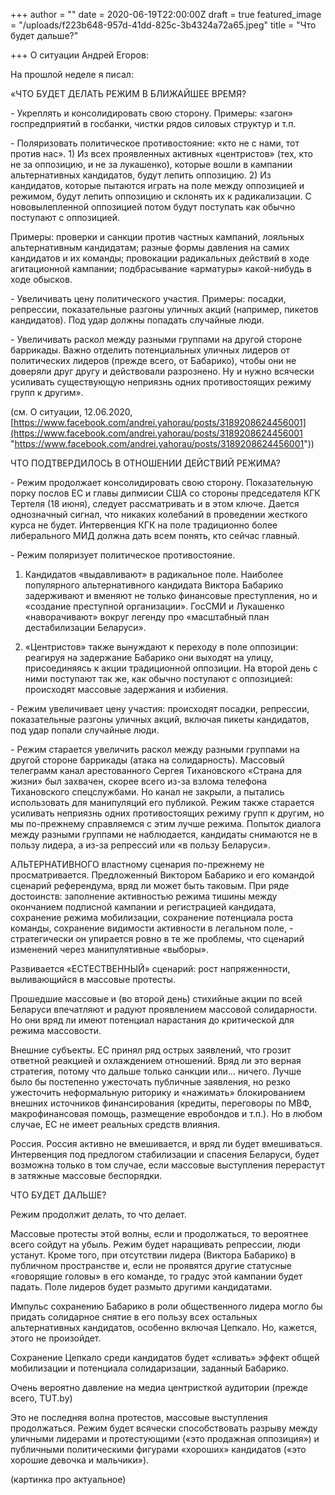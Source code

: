 +++
author = ""
date = 2020-06-19T22:00:00Z
draft = true
featured_image = "/uploads/f223b648-957d-41dd-825c-3b4324a72a65.jpeg"
title = "Что будет дальше?"

+++
О ситуации Андрей Егоров:

На прошлой неделе я писал:

«ЧТО БУДЕТ ДЕЛАТЬ РЕЖИМ В БЛИЖАЙШЕЕ ВРЕМЯ?

\- Укреплять и консолидировать свою сторону. Примеры: «загон» госпредприятий в госбанки, чистки рядов силовых структур и т.п.

\- Поляризовать политическое противостояние: «кто не с нами, тот против нас». 1) Из всех проявленных активных «центристов» (тех, кто не за оппозицию, и не за лукашенко), которые вошли в кампании альтернативных кандидатов, будут лепить оппозицию. 2) Из кандидатов, которые пытаются играть на поле между оппозицией и режимом, будут лепить оппозицию и склонять их к радикализации. С нововылепленной оппозицией потом будут поступать как обычно поступают с оппозицией.

Примеры: проверки и санкции против частных кампаний, лояльных альтернативным кандидатам; разные формы давления на самих кандидатов и их команды; провокации радикальных действий в ходе агитационной кампании; подбрасывание «арматуры» какой-нибудь в ходе обысков.

\- Увеличивать цену политического участия. Примеры: посадки, репрессии, показательные разгоны уличных акций (например, пикетов кандидатов). Под удар должны попадать случайные люди.

\- Увеличивать раскол между разными группами на другой стороне баррикады. Важно отделить потенциальных уличных лидеров от политических лидеров (прежде всего, от Бабарико), чтобы они не доверяли друг другу и действовали разрознено. Ну и нужно всячески усиливать существующую неприязнь одних противостоящих режиму групп к другим». 

(см. О ситуации, 12.06.2020, [https://www.facebook.com/andrei.yahorau/posts/3189208624456001](https://www.facebook.com/andrei.yahorau/posts/3189208624456001 "https://www.facebook.com/andrei.yahorau/posts/3189208624456001"))

ЧТО ПОДТВЕРДИЛОСЬ В ОТНОШЕНИИ ДЕЙСТВИЙ РЕЖИМА?

\- Режим продолжает консолидировать свою сторону. Показательную порку послов ЕС и главы дипмисии США со стороны председателя КГК Тертеля (18 июня), следует рассматривать и в этом ключе. Дается однозначный сигнал, что никаких колебаний в проведении жесткого курса не будет. Интервенция КГК на поле традиционно более либерального МИД должна дать всем понять, кто сейчас главный.

\- Режим поляризует политическое противостояние. 

1) Кандидатов «выдавливают» в радикальное поле. Наиболее популярного альтернативного кандидата Виктора Бабарико задерживают и вменяют не только финансовые преступления, но и «создание преступной организации». ГосСМИ и Лукашенко «наворачивают» вокруг легенду про «масштабный план дестабилизации Беларуси». 

2) «Центристов» также вынуждают к переходу в поле оппозиции: реагируя на задержание Бабарико они выходят на улицу, присоединяясь к акции традиционной оппозиции. На второй день с ними поступают так же, как обычно поступают с оппозицией: происходят массовые задержания и избиения.

\- Режим увеличивает цену участия: происходят посадки, репрессии, показательные разгоны уличных акций, включая пикеты кандидатов, под удар попали случайные люди.

\- Режим старается увеличить раскол между разными группами на другой стороне баррикады (атака на солидарность). Массовый телеграмм канал арестованного Сергея Тихановского «Страна для жизни» был захвачен, скорее всего из-за взлома телефона Тихановского спецслужбами. Но канал не закрыли, а пытались использовать для манипуляций его публикой. Режим также старается усиливать неприязнь одних противостоящих режиму групп к другим, но мы по-прежнему справляемся с этим лучше режима. Попыток диалога между разными группами не наблюдается, кандидаты снимаются не в пользу лидера, а из-за репрессий или «в пользу Беларуси».

АЛЬТЕРНАТИВНОГО властному сценария по-прежнему не просматривается. Предложенный Виктором Бабарико и его командой сценарий референдума, вряд ли может быть таковым. При ряде достоинств: заполнение активностью режима тишины между окончанием подписной кампании и регистрацией кандидата, сохранение режима мобилизации, сохранение потенциала роста команды, сохранение видимости активности в легальном поле, - стратегически он упирается ровно в те же проблемы, что сценарий изменений через манипулятивные «выборы». 

Развивается «ЕСТЕСТВЕННЫЙ» сценарий: рост напряженности, выливающийся в массовые протесты.

Прошедшие массовые и (во второй день) стихийные акции по всей Беларуси впечатляют и радуют проявлением массовой солидарности. Но они вряд ли имеют потенциал нарастания до критической для режима массовости.

Внешние субъекты. ЕС принял ряд острых заявлений, что грозит ответной реакцией и охлаждением отношений. Вряд ли это верная стратегия, потому что дальше только санкции или… ничего. Лучше было бы постепенно ужесточать публичные заявления, но резко ужесточить неформальную риторику и «нажимать» блокированием внешних источников финансирования (кредиты, переговоры по МВФ, макрофинансовая помощь, размещение евробондов и т.п.). Но в любом случае, ЕС не имеет реальных средств влияния.

Россия. Россия активно не вмешивается, и вряд ли будет вмешиваться. Интервенция под предлогом стабилизации и спасения Беларуси, будет возможна только в том случае, если массовые выступления перерастут в затяжные массовые беспорядки. 

ЧТО БУДЕТ ДАЛЬШЕ?

Режим продолжит делать, то что делает.

Массовые протесты этой волны, если и продолжаться, то вероятнее всего сойдут на убыль. Режим будет наращивать репрессии, люди устанут. Кроме того, при отсутствии лидера (Виктора Бабарико) в публичном пространстве и, если не проявятся другие статусные «говорящие головы» в его команде, то градус этой кампании будет падать. Поле лидеров будет размыто другими кандидатами.

Импульс сохранению Бабарико в роли общественного лидера могло бы придать солидарное снятие в его пользу всех остальных альтернативных кандидатов, особенно включая Цепкало. Но, кажется, этого не произойдет. 

Сохранение Цепкало среди кандидатов будет «сливать» эффект общей мобилизации и потенциала солидаризации, заданный Бабарико.

Очень вероятно давление на медиа центристкой аудитории (прежде всего, TUT.by)

Это не последняя волна протестов, массовые выступления продолжаться. Режим будет всячески способствовать разрыву между уличными лидерами и протестующими («это продажная оппозиция») и публичными политическими фигурами «хороших» кандидатов («это хорошие девочка и мальчики»).

(картинка про актуальное)